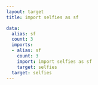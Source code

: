 ```yaml
---
layout: target
title: import selfies as sf

data:
  alias: sf
  count: 3
  imports:
  - alias: sf
    count: 3
    import: import selfies as sf
    target: selfies
  target: selfies
---
```

